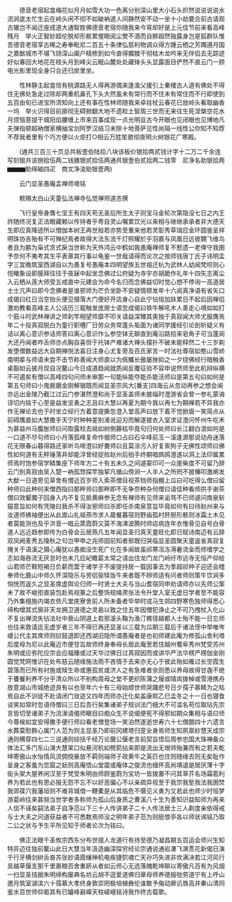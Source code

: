 <!-- { "loadSidebar": true } -->
　　德音老宿起龛梅花似月月如雪大功一色离分别深山里大小石头炽然说说说说水流涧底太忙生云在岭头闲不彻不如破衲道人间静然安不动一坐十小劫要合前古请观古辙岂不闻迁座成道大通智胜佛德音老宿你随我来今宵却好是上元佳节前来看高峰残月　举火正智妙超伦脱却形骸累惺眼阅尘樊不酒而自醉超然独露身岂是狐群队惟吾德音老宿享古稀之寿奉毗尼二百五十条律弘慈利物调众得方踵云栖之芳躅遵月国之嘉猷城市不堪飞钖深山阖户精修到如今直得髑髅干彻枯木龙吟来无伴侣去无踪迹好似春回大地花在枝头月到峰尖云眠山麓处处藏锋头头显露面目俨然不直云门一顾电光影里现全身只合还归炭里坐。

　　性林静主起龛信有桃源路无人得再游偶来逢渔父援引上秦楼古人道有佛处不得住无佛处急走过除却两重机鼻孔下头大然虽未有常行而不住未有常住而不行即使到五百由旬已进宝所须知向上还有事在性林师随我来卓拄杖云春花已放岭头看取幽香一坞　举火识得目前廓彻无碍掀翻大地不遗粒土智周三世而无来往生死涅槃空花水月烦恼菩提干城阳焰腰缠上市来百事成现一点光明亘古今开眼也见闭眼也见博地凡夫弹指顿超衲僧家横抽宝剑阿罗汉结习未除十地菩萨见性尚隔一线性公你知不知荐不荐我者里有个巧方便以火炬打○相云万姓笙歌彻夜明火树银花广寒殿。

　　(通共三百三十页总共板壹伯陆拾八块该板价银拾两贰钱计字十二万二千余连写刻银共该捌拾伍两二钱膳银贰拾伍两通共银壹伯贰拾两二钱零　尼净名助银拾两　▆▆▆助绵紬四疋　商文净浚助银壹两)

　　云门显圣愚庵盂禅师塔铭

　　敕赐太白山天童弘法禅寺弘觉禅师道忞撰

　　飞行皇帝身膺七宝王有四天苟无圣后所生太子则宝马金轮次第隐没七日之内王祚随终况复正法眼藏赖以传持者乎粤自灵山嘱累饮光以来相与继继承承者非大德天生即应真降迹所以僧伽本树王再世般若亦势至重来他若灵彰秀草瑞应金环圆鉴呈祥明珠协吉殆有不可殚纪焉者故得大法东流千灯照耀於乎羽嘉与凤凰日远彼翾飞维鸟者且为鹏为枭式贪式戾当世称为天外鸿云中鹤如我愚庵禅师复不慭遗一老俾守我圉予奈何不夷考其生平表章其行事以龟鉴一世哉请得而论次之按师钱唐丁氏子讳明盂字三宜晚筑室西湖自以为愚复号愚庵本四明望族五世祖迁杭为武林人幼闻梵呗则心悦睹象设即膜拜往往于夜寐中起坐念佛过公府疑为寺宇亦胡跪作礼年十四矢志离尘入云栖从莲大师受五戒直中元建会为命今名归而念佛益切时觉心想不停询一高道居士士亢声曰即今念佛者是谁邪师为芒负坐卧不安疑情顿发年十六阅真净语有省矢口成偈曰红日当空抬头便见掇落大门便好开店身心自此宁怗恒加趺累日不起后因禅侣激劝教看高峰主人公话历三载触发庞居士语忽成偈曰铁牛解吼木人善走心境如如打个筋斗时武林禅讲之师刹竿相望师靡不叩关请益深臻其奥独于真寂闻大师尤服膺焉年二十投真寂脱白为童行职槽厂日劳众务常蓬头垢面为诸同学援经引论剖析疑义有诘以离心意识参话师答曰离心意识作么参空钵无聊直到庵沿路拾来皂角子可当蓬阆大还丹闻者咋舌师亦点胸自喜但于托钵产难诸大禅头摆扑不破未能释然二十三岁剃发堕僧数益远大自期禅悦法喜日注身心尤复旁及百氏家言一时法社尊宿如憨山雪峤南明辈与师语未尝不击节称善闻大师直以为佩觿长傲屡挫抑之一夕绕佛经行暗触香桌豁如云披月现自况鳌山今日成道趋闻就质闻反覆征验不容申说然师至此机辩纵横不可遏矣有僧以高峰四句问师未审那一句能纵能夺能杀能活师曰是第五句曰如何是第五句师曰小鬼捱磨金刚解锯既而闻显圣宗风大[番支]四海云从忽动再参之想会闻亦远出金陵乃截江过云门参湛然澄和尚于显圣盖师未披缁时澄游省会曾一参礼蒙诲谆切内铭于心至是益发坚勇之志且曰大慧以再夏为期今我以再七为期禅若不异我亦作无禅论去也于时坐立经行方着意提撕忽澄入堂高声曰放下着不觉掀眉一笑简点从前碍膺直如大慧撒手天宁时种种差别淆讹迎刃而解遂披衣入室求证澄问怀州牛吃禾为甚益州马腹胀师曰问取露柱去祗如树倒藤枯毕竟句归何处师曰长江翻白浪如何是一口道不尽句师曰小月落孤峰复命作偈师口占曰石伞峰前玉一溪逢源那说动舟迷落花无限春山暮得路还家听鸟啼澄曰好聻师曰且莫涂污人好复索狗子无佛性颂师曰佛性如何道有无秤锤落井却能浮曾经捉败赵州后拍手终朝唱鹧鸪澄遂以洞上法印属累师焉时饱参宿学鳞集座下师年方二十有五未久之间遽蒙印可一众崖柴度不可留乃辞云门别真寂由吴入楚一衲孤筇探竿独挈凡循山傍涧一人半人之所罔不披榛叩激阐发大猷一日道旁见草舍有僧近百岁师入索茶僧目视茶铛师指棚上瓜曰可吃得么僧曰留种师曰此种何来僧西指曰那畔师曰那畔即不无争奈种杂何僧曰请佳种看师拱手谢茶僧曰效颦魔子回身入内不复见抵黄麻参无念有禅师有见师来诟骂不已师遽问南泉斩猫意旨如何有凭陵曰我杀不得汝邪师曰杀即任杀南泉意旨毕竟如何有曰待赵州来与汝道师拂袖便出从此嵩山礼祖燕市求人晨餐暮宿则野庙孤村肝胆形骸则冰霜土木见者莫能测也及乎洪音一唱云蒸霞蔚又莫不海沸波腾时师痁病连年衣惟骨见自号白骨道人远近趋参即传为白骨会云居燕凡五年闻显圣归真天童旺化即日赋诗南迈有云辞双凤阙麦秀五陵秋之句岂甲申之兆师固前知者邪既归哭临显圣圆聚天童返省真寂复掩关于语溪之摄心庵犹以愚痴没生死广化在多闻故虽祁寒冱冻溽暑流金而师嗜学之志如海吞流无厌怠时也未几应屺瞻葛太常之请出住龙门龙门岭纡市远寺无恒产仰给山君师芒鞋短褐日负薪而鬻于诸学子不废提持居一载因事去为季超祁仲子迎还会稽奉师化鹿山中师久怀深隐乐与劳侣驱犊饭牛来者既不辨师适有问者师则策牛饮涧多惝恍而返久之显圣席虚舆论归师一时贤士大夫与当山耆宿同申劝请师亦以先师公案未了故不峻拒直装包赴焉视篆之后整饰规绳肃张法令升堂入室无虚日学者至不能容乃外集檀施内竭衣赀凡堂庑寮舍前人所未备者毕举时戎马生郊四野寒色独师得悉心缔构增其式廓非天龙拥卫道德之灵曷以致之住五年因僧犯诤止之不可乃拽杖入化山不复出禅流失怗法社中衰山阴道上若邪溪头鞠为渔汀樵径越都人士殆不能一日忘师也往来敦请迄无虚岁者三年不得已再还显圣以三载为瓜期三载后于诸法侄中举唯岑嶾公代主其席师则挝鼓退即还西湖旧隐所谓愚庵者是也初师建此庵为修孤山舍利塔后度母为尼以此庵近市便甘旨故师终身奉母长居此庵至若住越州蜀阜秀州梵受苏州朱明或应弥陀应宗会应福臻或过天华过佛日过真寂因而或讲华严法华楞严楞伽金刚圆觉梵网惟识在处布慈云随缘施法雨不吝情于去来亦无心于彼此殆如雁过长空霞生碧落而已所有衬施或赎生命或惠孤贫或济人之有急难者余则悉以养母故得甘毳不绝于饔餐利养不分乎清众所以不别构周母之堂不更织陈蒲之屦或晴岚拨棹或雪港携舟放意湖山市城绝迹良有以也至年六十有三母始顺世师哭踊悲号日夕孺子慕睛为之枯焉自此不训徒不赴请闭门敛迹又四年而师亦迁化矣盖康熙乙巳孟冬之十一日也寝食谈笑如常时忽语侍僧曰三日后吾行矣集诸弟子规训法门细大不可滥名苟位取玷先宗言皆切至诸弟子为流涕请偈师瞋目曰痴众生不说偈便死不得邪如期众集相与语曰师今尊候如宜安得撒手便行师曰看老僧登场一笑泊然遂逝世寿六十七僧腊四十六遗言水葬莫慰群心属门人范为则主显圣乃即前冈建塔归窆全身焉师生知夙禀妙慧天成宗通则横穿四七二三说通则综括千经万论奯公偃老言前契旨悟后周参忠国大珠禅备众体法汇多门东山演大慧杲口似悬河机如劈箭拈来即是流出无垠师殆兼而有之若夫乾坤寄傲山水怡情风流倜傥豪放不羁则端师子政黄牛之英匹也住则随缘去则无矣耻作呈身之客羞为恋窟之蚖则高庵悟山堂震或庵体之俊流也缅怀高尚靖退是居厌薄十字街头架大屋养闲汉至于梵受朱明由师顾鉴蔚为宝坊一皆拨置不问其草芥名场霜雹利养为若此也有恩必报无怨不忘不以好恶偏心不以亲疏异视至于我宗我堑我法我圉焚我郊葆穴我藩垣则不难背城借一鞭橐是从其临危不慑见义勇为又若此也师少时恒梦游葛岭往来甚频当世学者多称师为孤山后身质之曹溪八十生为善知识益知师为再来人信不诬矣嗣法弟子自净范以下三十人传讲弟子二十人传法居士三人剃度亲依得戒与士大夫之问道获益者不可悉数焉师没之明年弟子范为则挺俍亭各以师状谒铭乃取二公之状与予生平所见知于师者论次为铭曰。

　　佛正法眼千圣攸宗西东分布世擅人龙道行有待至德乃凝昌期五百运会师兴生知特异迈往独前鳌山此日大慧当年汲造幽深探穷经论宗通说通岩瀑飞潠贯花新偈日演千行牙横剑树舌奋苏张妙语霞缫神机电疾捷狖魂亡天孙巧失进非坎满决若江河风行吴越草偃支那千里裹粮百舍重趼从者如云师心无选落魄乾坤聊以寄傲凡百有为风烟一扫显圣拮据朱明缔构屡典名坊云胡不逗爱道佛归章母师养德报劬劳道宁有上呼山邀月筑室湖滨六十孺慕大孝终身敦崇罔极培植彝伦谁敢予侮动厥讥唇高并秦山清同鉴水百世师仰曷其有已罏峰巀嵲天柱嵯峨铭诗我作终古载歌。
